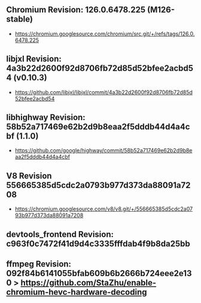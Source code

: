 
## Chromium Revision: 126.0.6478.225 (M126-stable)
 - https://chromium.googlesource.com/chromium/src.git/+/refs/tags/126.0.6478.225

## libjxl Revision: 4a3b22d2600f92d8706fb72d85d52bfee2acbd54 (v0.10.3)

 - https://github.com/libjxl/libjxl/commit/4a3b22d2600f92d8706fb72d85d52bfee2acbd54

## libhighway Revision: 58b52a717469e62b2d9b8eaa2f5dddb44d4a4cbf (1.1.0)

 - https://github.com/google/highway/commit/58b52a717469e62b2d9b8eaa2f5dddb44d4a4cbf

## V8 Revision 556665385d5cdc2a0793b977d373da88091a7208

 - https://chromium.googlesource.com/v8/v8.git/+/556665385d5cdc2a0793b977d373da88091a7208

## devtools_frontend Revision: c963f0c7472f41d9d4c3335fffdab4f9b8da25bb

## ffmpeg Revision: 092f84b6141055bfab609b6b2666b724eee2e130 > https://github.com/StaZhu/enable-chromium-hevc-hardware-decoding
